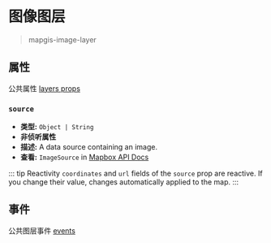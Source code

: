 # 图像图层

> mapgis-image-layer

## 属性

公共属性 [layers props](/api/Layers/README.md#props)

### `source`

- **类型:** `Object | String`
- **非侦听属性**
- **描述:** A data source containing an image.
- **查看:** `ImageSource` in [Mapbox API Docs](https://docs.mapbox.com/mapbox-gl-js/api/#imagesource)

::: tip Reactivity
`coordinates` and `url` fields of the `source` prop are reactive.
If you change their value, changes automatically applied to the map.
:::

## 事件

公共图层事件 [events](/api/Layers/#events)
